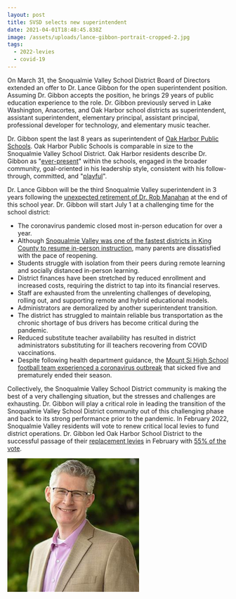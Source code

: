 ```yaml
---
layout: post
title: SVSD selects new superintendent
date: 2021-04-01T18:48:45.838Z
image: /assets/uploads/lance-gibbon-portrait-cropped-2.jpg
tags:
  - 2022-levies
  - covid-19
---
```

On March 31, the Snoqualmie Valley School District Board of Directors extended an offer to Dr. Lance Gibbon for the open superintendent position. Assuming Dr. Gibbon accepts the position, he brings 29 years of public education experience to the role. Dr. Gibbon previously served in Lake Washington, Anacortes, and Oak Harbor school districts as superintendent, assistant superintendent, elementary principal, assistant principal, professional developer for technology, and elementary music teacher.

Dr. Gibbon spent the last 8 years as superintendent of [Oak Harbor Public Schools](https://www.ohsd.net/). Oak Harbor Public Schools is comparable in size to the Snoqualmie Valley School District. Oak Harbor residents describe Dr. Gibbon as "[ever-present](https://www.whidbeynewstimes.com/news/superintendent-gets-glowing-review-3-3-percent-raise/)" within the schools, engaged in the broader community, goal-oriented in his leadership style, consistent with his follow-through, committed, and "[playful](https://www.youtube.com/watch?v=KYAma-trtU4)".

Dr. Lance Gibbon will be the third Snoqualmie Valley superintendent in 3 years following the [unexpected retirement of Dr. Rob Manahan](https://www.valleyrecord.com/news/svsd-superintendent-manahan-will-retire-at-end-of-school-year/) at the end of this school year. Dr. Gibbon will start July 1 at a challenging time for the school district:

* The coronavirus pandemic closed most in-person education for over a year.
* Although [Snoqualmie Valley was one of the fastest districts in King County to resume in-person instruction](/posts/svsd-progress-reopening/), many parents are dissatisfied with the pace of reopening.
* Students struggle with isolation from their peers during remote learning and socially distanced in-person learning.
* District finances have been stretched by reduced enrollment and increased costs, requiring the district to tap into its financial reserves.
* Staff are exhausted from the unrelenting challenges of developing, rolling out, and supporting remote and hybrid educational models.
* Administrators are demoralized by another superintendent transition.
* The district has struggled to maintain reliable bus transportation as the chronic shortage of bus drivers has become critical during the pandemic.
* Reduced substitute teacher availability has resulted in district administrators substituting for ill teachers recovering from COVID vaccinations.
* Despite following health department guidance, the [Mount Si High School football team experienced a coronavirus outbreak](/posts/covid-outbreak-at-football-game-ends-season/) that sicked five and prematurely ended their season.

Collectively, the Snoqualmie Valley School District community is making the best of a very challenging situation, but the stresses and challenges are exhausting. Dr. Gibbon will play a critical role in leading the transition of the Snoqualmie Valley School District community out of this challenging phase and back to its strong performance prior to the pandemic. In February 2022, Snoqualmie Valley residents will vote to renew critical local levies to fund district operations. Dr. Gibbon led Oak Harbor School District to the successful passage of their [replacement levies](https://www.ohsd.net/levy) in February with [55% of the vote](https://www.whidbeynewstimes.com/news/oak-harbor-schools-levy-passing-in-first-vote-counts/).

![Dr. Lance Gibbon](/assets/uploads/lance-gibbon-portrait-cropped-2.jpg)